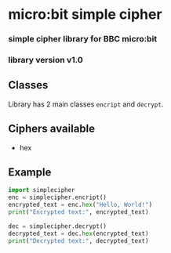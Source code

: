 
# micro:bit simple cipher
### simple cipher library for BBC micro:bit
### library version v1.0

## Classes
Library has 2 main classes `encript` and `decrypt`.

## Ciphers available
- hex

## Example
```python
import simplecipher
enc = simplecipher.encript()
encrypted_text = enc.hex("Hello, World!")
print("Encrypted text:", encrypted_text)

dec = simplecipher.decrypt()
decrypted_text = dec.hex(encrypted_text)
print("Decrypted text:", decrypted_text)
```
